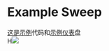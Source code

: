 # Example Sweep

[这是示例](https://wandb.ai/carey/pytorch-cnn-fashion/sweeps/v8dil26q)代码和[示例仪表](https://github.com/wandb/examples/tree/master/examples/pytorch/pytorch-cnn-fashion)盘  
H![](https://gblobscdn.gitbook.com/assets%2F-Lqya5RvLedGEWPhtkjU%2F-M2ozdv9ejcFCpi4oTIn%2F-M2p9P60phf0J95oMIXp%2Fdemo%20-%20sweep%20dash.png?alt=media&token=c8aa1930-8ac5-409e-843b-30c4db216d1f)  


